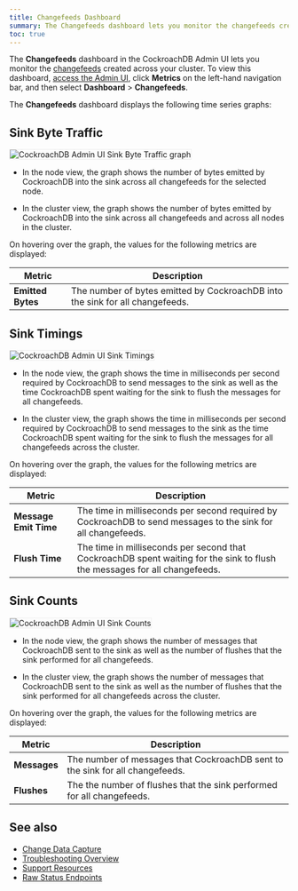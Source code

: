 ```yaml
---
title: Changefeeds Dashboard
summary: The Changefeeds dashboard lets you monitor the changefeeds created across your cluster.
toc: true
---
```


The **Changefeeds** dashboard in the CockroachDB Admin UI lets you monitor the [changefeeds](change-data-capture.html) created across your cluster. To view this dashboard, [access the Admin UI](admin-ui-access-and-navigate.html#access-the-admin-ui), click **Metrics** on the left-hand navigation bar, and then select **Dashboard** > **Changefeeds**.


The **Changefeeds** dashboard displays the following time series graphs:

## Sink Byte Traffic

<img src="{{ 'images/v19.1/admin_ui_sink_byte_traffic.png' | relative_url }}" alt="CockroachDB Admin UI Sink Byte Traffic graph" style="border:1px solid #eee;max-width:100%" />

- In the node view, the graph shows the number of bytes emitted by CockroachDB into the sink across all changefeeds for the selected node.

- In the cluster view, the graph shows the number of bytes emitted by CockroachDB into the sink across all changefeeds and across all nodes in the cluster.

On hovering over the graph, the values for the following metrics are displayed:

Metric | Description
--------|----
**Emitted Bytes** | The number of bytes emitted by CockroachDB into the sink for all changefeeds.

## Sink Timings

<img src="{{ 'images/v19.1/admin_ui_sink_timings.png' | relative_url }}" alt="CockroachDB Admin UI Sink Timings" style="border:1px solid #eee;max-width:100%" />

- In the node view, the graph shows the time in milliseconds per second required by CockroachDB to send messages to the sink as well as the time CockroachDB spent waiting for the sink to flush the messages for all changefeeds.

- In the cluster view, the graph shows the time in milliseconds per second required by CockroachDB to send messages to the sink as the time CockroachDB spent waiting for the sink to flush the messages for all changefeeds across the cluster.

On hovering over the graph, the values for the following metrics are displayed:

Metric | Description
--------|----
**Message Emit Time** | The time in milliseconds per second required by CockroachDB to send messages to the sink for all changefeeds.
**Flush Time** | The time in milliseconds per second that CockroachDB spent waiting for the sink to flush the messages for all changefeeds.

## Sink Counts

<img src="{{ 'images/v19.1/admin_ui_sink_counts.png' | relative_url }}" alt="CockroachDB Admin UI Sink Counts" style="border:1px solid #eee;max-width:100%" />

- In the node view, the graph shows the number of messages that CockroachDB sent to the sink as well as the number of flushes that the sink performed for all changefeeds.

- In the cluster view, the graph shows the number of messages that CockroachDB sent to the sink as well as the number of flushes that the sink performed for all changefeeds across the cluster.

On hovering over the graph, the values for the following metrics are displayed:

Metric | Description
--------|----
**Messages** | The number of messages that CockroachDB sent to the sink for all changefeeds.
**Flushes** | The the number of flushes that the sink performed for all changefeeds.

## See also

- [Change Data Capture](change-data-capture.html)
- [Troubleshooting Overview](troubleshooting-overview.html)
- [Support Resources](support-resources.html)
- [Raw Status Endpoints](monitoring-and-alerting.html#raw-status-endpoints)
